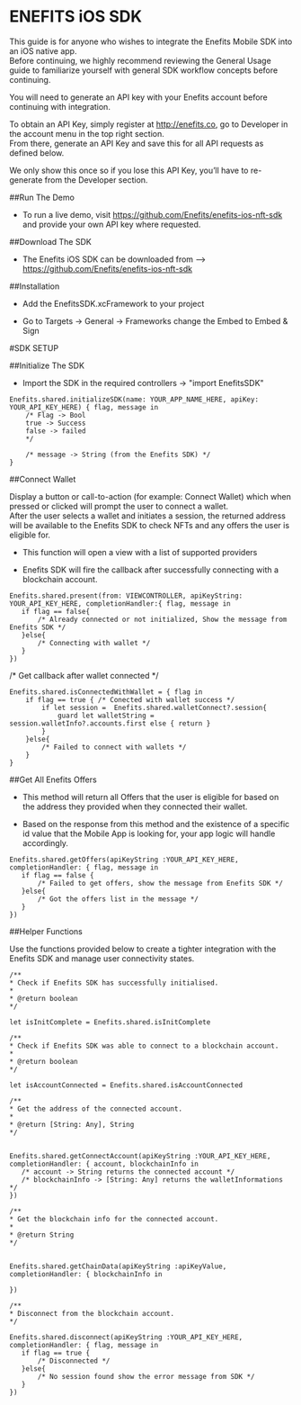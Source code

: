 # ENEFITS iOS SDK

This guide is for anyone who wishes to integrate the Enefits Mobile SDK into an iOS native app.  
Before continuing, we highly recommend reviewing the General Usage guide to familiarize yourself with general SDK workflow concepts before continuing.

You will need to generate an API key with your Enefits account before continuing with integration.

To obtain an API Key, simply register at http://enefits.co, go to Developer in the account menu in the top right section.  
From there, generate an API Key and save this for all API requests as defined below.  

We only show this once so if you lose this API Key, you’ll have to re-generate from the Developer section.

##Run The Demo

* To run a live demo, visit https://github.com/Enefits/enefits-ios-nft-sdk and provide your own API key where requested.

##Download The SDK

* The Enefits iOS SDK can be downloaded from --> https://github.com/Enefits/enefits-ios-nft-sdk


##Installation

* Add the EnefitsSDK.xcFramework to your project

* Go to Targets -> General -> Frameworks change the Embed to Embed & Sign


#SDK SETUP

##Initialize The SDK

* Import the SDK in the required controllers -> "import EnefitsSDK"

```
Enefits.shared.initializeSDK(name: YOUR_APP_NAME_HERE, apiKey: YOUR_API_KEY_HERE) { flag, message in
    /* Flag -> Bool
    true -> Success
    false -> failed
    */

    /* message -> String (from the Enefits SDK) */
}
```

##Connect Wallet

 Display a button or call-to-action (for example: Connect Wallet) which when pressed or clicked will prompt the user to connect a wallet.  
 After the user selects a wallet and initiates a session, the returned address will be available to the Enefits SDK to check NFTs and any offers the user is eligible for.

 * This function will open a view with a list of supported providers
 
 * Enefits SDK will fire the callback after successfully connecting with a blockchain account.

 ```
Enefits.shared.present(from: VIEWCONTROLLER, apiKeyString: YOUR_API_KEY_HERE, completionHandler:{ flag, message in
    if flag == false{ 
        /* Already connected or not initialized, Show the message from Enefits SDK */
    }else{
        /* Connecting with wallet */
    }
})
 ```
/* Get callback after wallet connected */

```
Enefits.shared.isConnectedWithWallet = { flag in
    if flag == true { /* Conected with wallet success */
        if let session =  Enefits.shared.walletConnect?.session{
            guard let walletString = session.walletInfo?.accounts.first else { return }
        }
    }else{
        /* Failed to connect with wallets */
    }
}
```

##Get All Enefits Offers

* This method will return all Offers that the user is eligible for based on the address they provided when they connected their wallet.
  
* Based on the response from this method and the existence of a specific id value that the Mobile App is looking for, your app logic will handle accordingly.

 ```
Enefits.shared.getOffers(apiKeyString :YOUR_API_KEY_HERE, completionHandler: { flag, message in
    if flag == false {
        /* Failed to get offers, show the message from Enefits SDK */
    }else{
        /* Got the offers list in the message */
    }
})
 ```

##Helper Functions

Use the functions provided below to create a tighter integration with the Enefits SDK and manage user connectivity states.

 ```
/**
 * Check if Enefits SDK has successfully initialised.
 *
 * @return boolean
 */

let isInitComplete = Enefits.shared.isInitComplete
 ```

 ```
/**
 * Check if Enefits SDK was able to connect to a blockchain account.
 *
 * @return boolean
 */
 
 let isAccountConnected = Enefits.shared.isAccountConnected
 ```


 ```
/**
 * Get the address of the connected account.
 *
 * @return [String: Any], String
 */

 
Enefits.shared.getConnectAccount(apiKeyString :YOUR_API_KEY_HERE, completionHandler: { account, blockchainInfo in
    /* account -> String returns the connected account */
    /* blockchainInfo -> [String: Any] returns the walletInformations */
})
 ```


 ```
/**
 * Get the blockchain info for the connected account.
 *
 * @return String
 */

  
Enefits.shared.getChainData(apiKeyString :apiKeyValue, completionHandler: { blockchainInfo in
    
})
 ```


 ```
/**
 * Disconnect from the blockchain account.
 */
 
Enefits.shared.disconnect(apiKeyString :YOUR_API_KEY_HERE, completionHandler: { flag, message in
    if flag == true {
        /* Disconnected */
    }else{
        /* No session found show the error message from SDK */
    }
})
 ```
    
